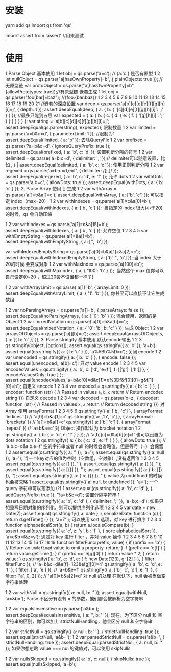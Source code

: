 # 安装
yarn add qs
import qs from 'qs'


import assert from 'assert' //用来测试


# 使用
1.Parse Object
基本使用
1
let obj = qs.parse('a=c'); // {a:'c'}
是否有原型
1
2
let nullObject = qs.parse("a[hasOwnProperty]=b", { plainObjects: true }); //无原型链
var protoObject = qs.parse("a[hasOwnProperty]=b", {allowPrototypes: true});//有原型链
嵌套生成
1
let obj = qs.parse("foo[bar]=baz"); //{foo:{bar:baz}}
1
2
3
4
5
6
7
8
9
10
11
12
13
14
15
16
17
18
19
20
21
//嵌套的深度设置
var deep = qs.parse('a[b][c][d][e][f][g][h][i]=j', { depth: 1 });
assert.deepEqual(deep, { a: { b: { '[c][d][e][f][g][h][i]': 'j' } } });
//最多只能到五层
var expected = {
    a: {
        b: {
            c: {
                d: {
                    e: {
                        f: {
                            '[g][h][i]': 'j'
                        }
                    }
                }
            }
        }
    }
};
var string = 'a[b][c][d][e][f][g][h][i]=j';
assert.deepEqual(qs.parse(string), expected);
限制数量
1
2
var limited = qs.parse('a=b&c=d', { parameterLimit: 1 }); //限制为1
assert.deepEqual(limited, { a: 'b' });
去除QueryFix
1
2
var prefixed = qs.parse('?a=b&c=d', { ignoreQueryPrefix: true });
assert.deepEqual(prefixed, { a: 'b', c: 'd' });
设置判断分隔的符号
1
2
var delimited = qs.parse('a=b;c=d', { delimiter: ';' });// delimiter可以随意设置，比如 , { |
assert.deepEqual(delimited, { a: 'b', c: 'd' });
使用正则判断分隔
1
2
var regexed = qs.parse('a=b;c=d,e=f', { delimiter: /[;,]/ });
assert.deepEqual(regexed, { a: 'b', c: 'd', e: 'f' });
允许 dots
1
2
var withDots = qs.parse('a.b=c', { allowDots: true });
assert.deepEqual(withDots, { a: { b: 'c' } });
2. Parse Array
使用 [] 生成
1
2
var withArray = qs.parse('a[]=b&a[]=c');
assert.deepEqual(withArray, { a: ['b', 'c'] });
可以指定 index（max=20）
1
2
var withIndexes = qs.parse('a[1]=c&a[0]=b');
assert.deepEqual(withIndexes, { a: ['b', 'c'] });
​ 当指定的 index 很大(小于20)的时候，qs 会自动压缩

1
2
var withIndexes = qs.parse('a[1]=c&a[15]=b');
assert.deepEqual(withIndexes, { a: ['b', 'c'] });
允许空值
1
2
3
4
5
var withEmptyString = qs.parse('a[]=&a[]=b');
assert.deepEqual(withEmptyString, { a: ['', 'b'] });
 
var withIndexedEmptyString = qs.parse('a[0]=b&a[1]=&a[2]=c');
assert.deepEqual(withIndexedEmptyString, { a: ['b', '', 'c'] });
当 index 大于20的时候 会变成对象
1
2
var withMaxIndex = qs.parse('a[100]=b');
assert.deepEqual(withMaxIndex, { a: { '100': 'b' } });
​ 当然这个 max 值你可以自己设定(0~20 ，超过20设不设置都一样了)

1
2
var withArrayLimit = qs.parse('a[1]=b', { arrayLimit: 0 });
assert.deepEqual(withArrayLimit, { a: { '1': 'b' } });
​ 你甚至可以直接不让它生成数组

1
2
var noParsingArrays = qs.parse('a[]=b', { parseArrays: false });
assert.deepEqual(noParsingArrays, { a: { '0': 'b' } });
混合使用，返回的是Object
1
2
var mixedNotation = qs.parse('a[0]=b&a[b]=c');
assert.deepEqual(mixedNotation, { a: { '0': 'b', b: 'c' } });
生成 Object
1
2
var arraysOfObjects = qs.parse('a[][b]=c');
assert.deepEqual(arraysOfObjects, { a: [{ b: 'c' }] });
3. Parse stringify
基本使用,默认encode输出
1
2
3
qs.stringify(object, [options]);
assert.equal(qs.stringify({ a: 'b' }), 'a=b');
assert.equal(qs.stringify({ a: { b: 'c' } }), 'a%5Bb%5D=c');
关闭 encode
1
2
var unencoded = qs.stringify({ a: { b: 'c' } }, { encode: false });
assert.equal(unencoded, 'a[b]=c');
只对 value encode
1
2
3
4
5
var encodedValues = qs.stringify(
    { a: 'b', c: ['d', 'e=f'], f: [['g'], ['h']] },
    { encodeValuesOnly: true }
);
assert.equal(encodedValues,'a=b&c[0]=d&c[1]=e%3Df&f[0][0]=g&f[1][0]=h');
自定义 encode
1
2
3
4
var encoded = qs.stringify({ a: { b: 'c' } }, { encoder: function (str) {
    // Passed in values `a`, `b`, `c`
    return // Return encoded string
}})
自定义 decode
1
2
3
4
var decoded = qs.parse('x=z', { decoder: function (str) {
    // Passed in values `x`, `z`
    return // Return decoded string
}})
对 Array 使用 arrayFormat
1
2
3
4
5
6
qs.stringify({ a: ['b', 'c'] }, { arrayFormat: 'indices' })
// 'a[0]=b&a[1]=c'
qs.stringify({ a: ['b', 'c'] }, { arrayFormat: 'brackets' })
// 'a[]=b&a[]=c'
qs.stringify({ a: ['b', 'c'] }, { arrayFormat: 'repeat' })
// 'a=b&a=c'
对 Object 操作默认为 bracket notation
1
2
qs.stringify({ a: { b: { c: 'd', e: 'f' } } });
// 'a[b][c]=d&a[b][e]=f'
也可以设置为  dots notation
1
2
qs.stringify({ a: { b: { c: 'd', e: 'f' } } }, { allowDots: true });
// 'a.b.c=d&a.b.e=f'
空的字符串或者 null 的时候会省略值，但是等号（=）会保留
1
2
assert.equal(qs.stringify({ a: '' }), 'a=');
assert.equal(qs.stringify({ a: null }), 'a=');
当一个key对应的值为空时（空数组，空对象）,没有返回值
1
2
3
4
5
assert.equal(qs.stringify({ a: [] }), '');
assert.equal(qs.stringify({ a: {} }), '');
assert.equal(qs.stringify({ a: [{}] }), '');
assert.equal(qs.stringify({ a: { b: []} }), '');
assert.equal(qs.stringify({ a: { b: {}} }), '');
value 为 undefined 的时候也会被忽略
1
assert.equal(qs.stringify({ a: null, b: undefined }), 'a=');
一个 query 字符串可以预添加 (?)
1
assert.equal(qs.stringify({ a: 'b', c: 'd' }, { addQueryPrefix: true }), '?a=b&c=d');
设置分隔字符串
1
assert.equal(qs.stringify({ a: 'b', c: 'd' }, { delimiter: ';' }), 'a=b;c=d');
如果只想重写日期对象的序列化，则可以提供序列化选项
1
2
3
4
5
var date = new Date(7);
assert.equal(
    qs.stringify({ a: date }, { serializeDate: function (d) { return d.getTime(); } }),
    'a=7'
);
可以使用 sort 选项，对 key 进行排序
1
2
3
4
function alphabeticalSort(a, b) {
    return a.localeCompare(b);
}
assert.equal(qs.stringify({ a: 'c', z: 'y', b : 'f' }, { sort: alphabeticalSort }), 'a=c&b=f&z=y');
通过对 key 进行 filter ，并对 value 操作
1
2
3
4
5
6
7
8
9
10
11
12
13
14
15
16
17
18
19
function filterFunc(prefix, value) {
    if (prefix == 'b') {
        // Return an `undefined` value to omit a property.
        return;
    }
    if (prefix == 'e[f]') {
        return value.getTime();
    }
    if (prefix == 'e[g][0]') {
        return value * 2;
    }
    return value;
}
qs.stringify({ a: 'b', c: 'd', e: { f: new Date(123), g: [2] } }, { filter: filterFunc });
// 'a=b&c=d&e[f]=123&e[g][0]=4'
qs.stringify({ a: 'b', c: 'd', e: 'f' }, { filter: ['a', 'e'] });
// 'a=b&e=f'
qs.stringify({ a: ['b', 'c', 'd'], e: 'f' }, { filter: ['a', 0, 2] });
// 'a[0]=b&a[2]=d'
对 null 的处理
在默认下，null 会被当做空字符串处理

1
2
var withNull = qs.stringify({ a: null, b: '' });
assert.equal(withNull, 'a=&b=');
Parse 不区分有没有 = 的参数，他们都会被解析为空字符串

1
2
var equalsInsensitive = qs.parse('a&b=');
assert.deepEqual(equalsInsensitive, { a: '', b: '' });
现在，为了区分 null 和 空字符串的区别，你可以加上 strictNullHandling，他会区分 null 和空字符串

1
2
var strictNull = qs.stringify({ a: null, b: '' }, { strictNullHandling: true });
assert.equal(strictNull, 'a&b=');
1
2
var parsedStrictNull = qs.parse('a&b=', { strictNullHandling: true });
assert.deepEqual(parsedStrictNull, { a: null, b: '' });
如果你想忽略 value === null的键值对，可以使用 skipNulls

1
2
var nullsSkipped = qs.stringify({ a: 'b', c: null}, { skipNulls: true });
assert.equal(nullsSkipped, 'a=b');
